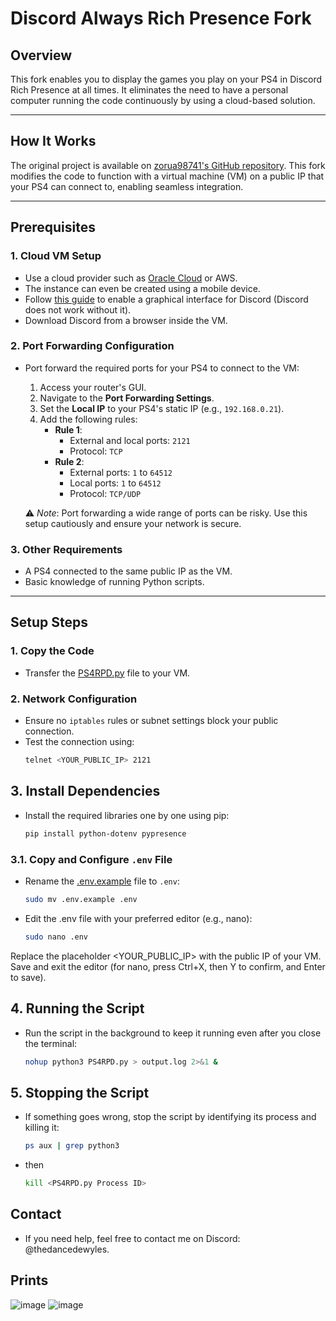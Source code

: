# Discord Always Rich Presence Fork

## Overview

This fork enables you to display the games you play on your PS4 in Discord Rich Presence at all times. It eliminates the need to have a personal computer running the code continuously by using a cloud-based solution.

---

## How It Works

The original project is available on [zorua98741's GitHub repository](https://github.com/zorua98741/PS4-Rich-Presence-for-Discord). This fork modifies the code to function with a virtual machine (VM) on a public IP that your PS4 can connect to, enabling seamless integration.

---

## Prerequisites

### 1. Cloud VM Setup
- Use a cloud provider such as [Oracle Cloud](https://www.oracle.com/cloud/) or AWS.
- The instance can even be created using a mobile device.
- Follow [this guide](https://medium.com/@Arafatkatze/graphical-user-interface-using-vnc-with-amazon-ec2-instances-549d9c0969c5) to enable a graphical interface for Discord (Discord does not work without it).
- Download Discord from a browser inside the VM.

### 2. Port Forwarding Configuration
- Port forward the required ports for your PS4 to connect to the VM:
  1. Access your router's GUI.
  2. Navigate to the **Port Forwarding Settings**.
  3. Set the **Local IP** to your PS4's static IP (e.g., `192.168.0.21`).
  4. Add the following rules:
     - **Rule 1**:  
       - External and local ports: `2121`  
       - Protocol: `TCP`  
     - **Rule 2**:  
       - External ports: `1` to `64512`  
       - Local ports: `1` to `64512`  
       - Protocol: `TCP/UDP`  

   ⚠️ *Note*: Port forwarding a wide range of ports can be risky. Use this setup cautiously and ensure your network is secure.

### 3. Other Requirements
- A PS4 connected to the same public IP as the VM.
- Basic knowledge of running Python scripts.

---

## Setup Steps

### 1. Copy the Code
- Transfer the [PS4RPD.py](./PS4RPD.py) file to your VM.

### 2. Network Configuration
- Ensure no `iptables` rules or subnet settings block your public connection.
- Test the connection using:
  ```bash
  telnet <YOUR_PUBLIC_IP> 2121
  
## 3. Install Dependencies
- Install the required libraries one by one using pip:
  ```bash
  pip install python-dotenv pypresence

### 3.1. Copy and Configure `.env` File
- Rename the [.env.example](./.env.example) file to `.env`:
  ```bash
  sudo mv .env.example .env

- Edit the .env file with your preferred editor (e.g., nano):
    ```bash
    sudo nano .env
    
Replace the placeholder <YOUR_PUBLIC_IP> with the public IP of your VM. Save and exit the editor (for nano, press Ctrl+X, then Y to confirm, and Enter to save).

## 4. Running the Script
- Run the script in the background to keep it running even after you close the terminal:
  ```bash
  nohup python3 PS4RPD.py > output.log 2>&1 &

## 5. Stopping the Script
- If something goes wrong, stop the script by identifying its process and killing it:
  ```bash
  ps aux | grep python3
- then
  ```bash
  kill <PS4RPD.py Process ID>

## Contact
- If you need help, feel free to contact me on Discord: @thedancedewyles.

## Prints 
![image](https://github.com/user-attachments/assets/6760399c-a0ff-4ffc-a501-7f058e80d3cd)
![image](https://github.com/user-attachments/assets/f814dcb9-b54d-4b45-87a0-05fdeb3736c2)




